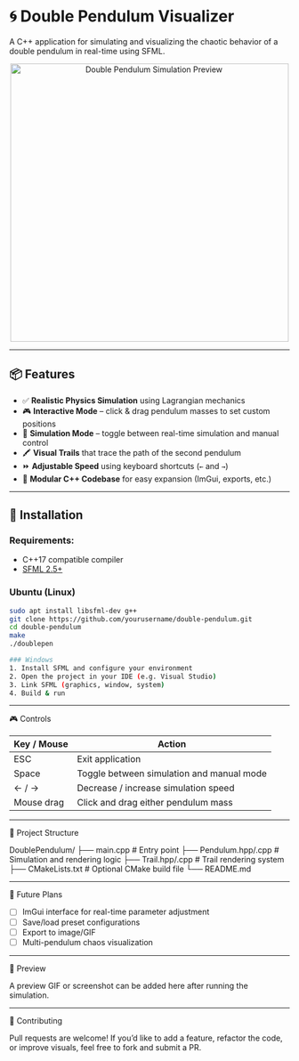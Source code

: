 # 🌀 Double Pendulum Visualizer

A C++ application for simulating and visualizing the chaotic behavior of a double pendulum in real-time using SFML.

<p align="center">
  <img src="preview.gif" alt="Double Pendulum Simulation Preview" width="500"/>
</p>

---

## 📦 Features

- ✅ **Realistic Physics Simulation** using Lagrangian mechanics
- 🎮 **Interactive Mode** – click & drag pendulum masses to set custom positions
- 🔁 **Simulation Mode** – toggle between real-time simulation and manual control
- 🖍️ **Visual Trails** that trace the path of the second pendulum
- ⏩ **Adjustable Speed** using keyboard shortcuts (`←` and `→`)
- 🧱 **Modular C++ Codebase** for easy expansion (ImGui, exports, etc.)

---

## 🔧 Installation

### Requirements:
- C++17 compatible compiler
- [SFML 2.5+](https://www.sfml-dev.org/)

### Ubuntu (Linux)
```bash
sudo apt install libsfml-dev g++
git clone https://github.com/yourusername/double-pendulum.git
cd double-pendulum
make
./doublepen

### Windows
1. Install SFML and configure your environment
2. Open the project in your IDE (e.g. Visual Studio)
3. Link SFML (graphics, window, system)
4. Build & run
```

---

🎮 Controls

Key / Mouse         | Action
--------------------|---------------------------------------------------------
ESC                 | Exit application
Space               | Toggle between simulation and manual mode
← / →               | Decrease / increase simulation speed
Mouse drag          | Click and drag either pendulum mass

---

📁 Project Structure

DoublePendulum/
├── main.cpp          # Entry point
├── Pendulum.hpp/.cpp # Simulation and rendering logic
├── Trail.hpp/.cpp    # Trail rendering system
├── CMakeLists.txt    # Optional CMake build file
└── README.md

---

🌱 Future Plans

- [ ] ImGui interface for real-time parameter adjustment
- [ ] Save/load preset configurations
- [ ] Export to image/GIF
- [ ] Multi-pendulum chaos visualization

---

📸 Preview

A preview GIF or screenshot can be added here after running the simulation.

---

🤝 Contributing

Pull requests are welcome! If you’d like to add a feature, refactor the code, or improve visuals, feel free to fork and submit a PR.

